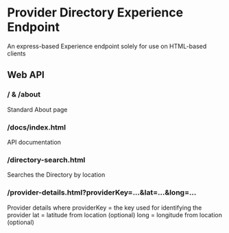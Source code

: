 # Provider Directory Experience Endpoint
An express-based Experience endpoint solely for use on HTML-based clients


## Web API

### / & /about
Standard About page

### /docs/index.html
API documentation

### /directory-search.html
Searches the Directory by location

### /provider-details.html?providerKey=...&lat=...&long=...
Provider details where
providerKey = the key used for identifying the provider
lat = latitude from location (optional)
long = longitude from location (optional)
